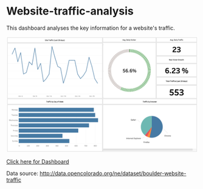 # Website-traffic-analysis
This dashboard analyses the key information for a website's traffic.

![screenshot](/web_dashboard.png?raw=true "Optional Title")


[Click here for Dashboard](https://public.tableau.com/views/webanalysis_15841866043490/Dashboard1?:display_count=y&publish=yes&:origin=viz_share_link)

Data source:
http://data.opencolorado.org/ne/dataset/boulder-website-traffic

